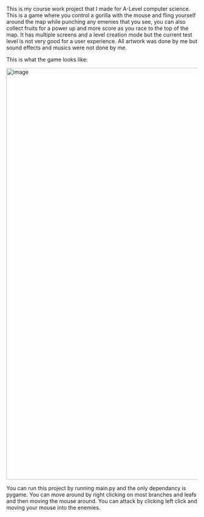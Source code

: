 This is my course work project that I made for A-Level computer science.
This is a game where you control a gorilla with the mouse and fling yourself around the map
while punching any emenies that you see, you can also collect fruits for a power up and more score
as you race to the top of the map.
It has multiple screens and a level creation mode but the current test level is not very good for a user experience.
All artwork was done by me but sound effects and musics were not done by me.

This is what the game looks like: 

<img width="1920" height="1080" alt="image" src="https://github.com/user-attachments/assets/ed27208b-d374-4d1c-92eb-fd170090383b" />

You can run this project by running main.py and the only dependancy is pygame.
You can move around by right clicking on most branches and leafs and then moving the mouse around.
You can attack by clicking left click and moving your mouse into the enemies.
